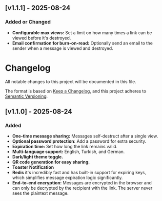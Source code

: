 ## [v1.1.1] - 2025-08-24

### Added or Changed
- **Configurable max views:** Set a limit on how many times a link can be viewed before it's destroyed.
- **Email confirmation for burn-on-read:** Optionally send an email to the sender when a message is viewed and destroyed.

# Changelog

All notable changes to this project will be documented in this file.

The format is based on [Keep a Changelog](https://keepachangelog.com/en/1.0.0/),
and this project adheres to [Semantic Versioning](https://semver.org/spec/v2.0.html).

## [v1.1.0] - 2025-08-24

### Added
- **One-time message sharing:** Messages self-destruct after a single view.
- **Optional password protection:** Add a password for extra security.
- **Expiration time:** Set how long the link remains valid.
- **Multi-language support:** English, Turkish, and German.
- **Dark/light theme toggle.**
- **QR code generation for easy sharing.**
- **Toaster Notification** 
- **Redis** it's incredibly fast and has built-in support for expiring keys, which simplifies message expiration logic significantly.
- **End-to-end encryption:** Messages are encrypted in the browser and can only be decrypted by the recipient with the link. The server never sees the plaintext message.
